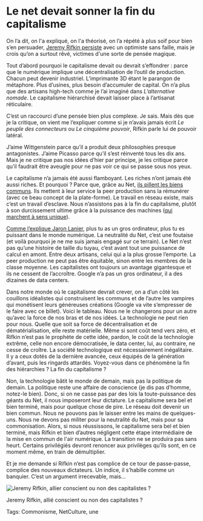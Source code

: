 # Le net devait sonner la fin du capitalisme

On l’a dit, on l'a expliqué, on l'a théorisé, on l’a répété à plus soif pour bien s’en persuader, [Jeremy Rifkin persiste](http://www.lesechos.fr/opinions/livres/0203435017481-la-revolution-collaborative-663926.php) avec un optimiste sans faille, mais je crois qu’on a surtout rêvé, victimes d'une sorte de pensée magique.

Tout d’abord pourquoi le capitalisme devait ou devrait s’effondrer : parce que le numérique implique une décentralisation de l’outil de production. Chacun peut devenir industriel. L’imprimante 3D étant le parangon de métaphore. Plus d’usines, plus besoin d’accumuler de capital. On n’a plus que des artisans high-tech comme je l’ai imaginé dans *L’alternative nomade*. Le capitalisme hiérarchisé devait laisser place à l’artisanat réticulaire.

C’est un raccourci d’une pensée bien plus complexe. Je sais. Mais dès que je la critique, on vient me l’expliquer comme si je n’avais jamais écrit *Le peuple des connecteurs* ou *Le cinquième pouvoir*, Rifkin parle lui de pouvoir latéral.

J’aime Wittgenstein parce qu’il a produit deux philosophies presque antagonistes. J’aime Picasso parce qu’il s’est réinventé tous les dix ans. Mais je ne critique pas nos idées d’hier par principe, je les critique parce qu’il faudrait être aveugle pour ne pas voir ce qui se passe sous nos yeux.

Le capitalisme n’a jamais été aussi flamboyant. Les riches n’ont jamais été aussi riches. Et pourquoi ? Parce que, grâce au Net, [ils pillent les biens communs](/2014/01/23/le-grand-siphonnage-des-biens-communs/). Ils mettent à leur service la peer production sans la rémunérer (avec ce beau concept de la plate-forme). Le travail en réseau existe, mais c’est un travail d’esclave. Nous n’assistons pas à la fin du capitalisme, plutôt à son durcissement ultime grâce à la puissance des machines ([qui marchent à sens unique](/2014/04/14/le-commonisme-implique-un-double-flux/)).

[Comme l’explique Jaron Lanier](http://clesnes.blog.lemonde.fr/2013/10/22/jaron-lanier-linternet-ruine-la-classe-moyenne/), plus tu as un gros ordinateur, plus tu es puissant dans le monde numérique. La neutralité du Net, c’est une foutaise (et voilà pourquoi je ne me suis jamais engagé sur ce terrain). Le Net n’est pas qu’une histoire de taille du tuyau, c’est avant tout une puissance de calcul en amont. Entre deux artisans, celui qui a la plus grosse l’emporte. La peer production ne peut pas être équitable, sinon entre les membres de la classe moyenne. Les capitalistes ont toujours un avantage gigantesque et ils ne cessent de l’accroître. Google n’a pas un gros ordinateur, il a des dizaines de data centers.

Dans notre monde où le capitalisme devrait crever, on a d’un côté les couillons idéalistes qui construisent les communs et de l’autre les vampires qui monétisent leurs généreuses créations (Google va vite s’empresser de le faire avec ce billet). Voici le tableau. Nous ne le changerons pour un autre qu’avec la force de nos bras et de nos idées. La technologie ne peut rien pour nous. Quelle que soit sa force de décentralisation et de dématérialisation, elle reste matérielle. Même si sont coût tend vers zéro, et Rifkin n’est pas le prophète de cette idée, pardon, le coût de la technologie extrême, celle non encore démocratisée, le data center, lui, au contraire, ne cesse de croître. La société technologique est nécessairement inégalitaire. Il y a ceux dotés de la dernière avancée, ceux équipés de la génération d’avant, puis les ringards attardés. Voyez-vous dans ce phénomène la fin des hiérarchies ? La fin du capitalisme ?

Non, la technologie bâtit le monde de demain, mais pas la politique de demain. La politique reste une affaire de conscience (je dis pas d’homme, notez-le bien). Donc, si on ne casse pas par des lois la toute-puissance des géants du Net, il nous imposeront leur dictature. Le capitalisme sera bel et bien terminé, mais pour quelque chose de pire. Le réseau doit devenir un bien commun. Nous ne pouvons pas le laisser entre les mains de quelques-uns. Nous ne devons pas militer pour la neutralité du Net, mais pour sa commonisation. Alors, si nous réussissons, le capitalisme sera bel et bien terminé, mais Rifkin et bien d’autres négligent cette étape intermédiaire de la mise en commun de l'air numérique. La transition ne se produira pas sans heurt. Certains privilégiés devront renoncer aux privilèges qu’ils sont, en ce moment même, en train de démultiplier.

Et je me demande si Rifkin n’est pas complice de ce tour de passe-passe, complice des nouveaux dictateurs. Un indice, il s’habille comme un banquier. C’est un argument irrecevable, mais…

![Jeremy Rifkin, allier conscient ou non des capitalistes ?](https://tcrouzet.com/images_tc/2014/04/rifkin.jpg)

Jeremy Rifkin, allié conscient ou non des capitalistes ?



Tags: Commonisme, NetCulture, une